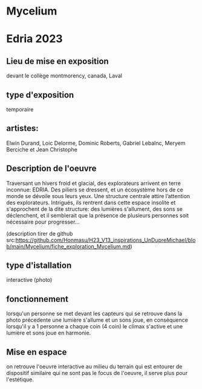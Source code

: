 # Mycelium

# Edria 2023

## Lieu de mise en exposition
devant le collège montmorency, canada, Laval

## type d'exposition
temporaire

## artistes:
Elwin Durand, Loic Delorme, Dominic Roberts, Gabriel Lebalnc, Meryem Berciche et Jean Christophe

## Description de l'oeuvre
Traversant un hivers froid et glacial, des explorateurs arrivent en terre inconnue: EDRIA. Des piliers se dressent, et un écosystème hors de ce monde se dévoile sous leurs yeux. Une structure centrale attire l’attention des explorateurs. Intrigués, ils rentrent dans cette espace insolite et s'approchent de la dite structure: des lumières s'allument, des sons se déclenchent, et il semblerait que la présence de plusieurs personnes soit nécessaire pour progresser... 

(description tirer de github 
src:https://github.com/Honmasu/H23_V13_inspirations_UnDupreMichael/blob/main/Mycelium/fiche_exploration_Mycelium.md)

## type d'istallation
interactive
(photo)

## fonctionnement
lorsqu'un personne se met devant les capteurs qui se retrouve dans la photo précedente une lumière s'allume et un sons joue, en conséquence lorsqu'il y a 1 personne a chaque coin (4 coin) le climax s'active et une lumière et sons joue en harmonie.

## Mise en espace
on retrouve l'oeuvre interactive au milieu du terrain qui est entourer de dispositif similaire qui ne sont pas le focus de l'oeuvre, il serve plus pour l'estétique.
